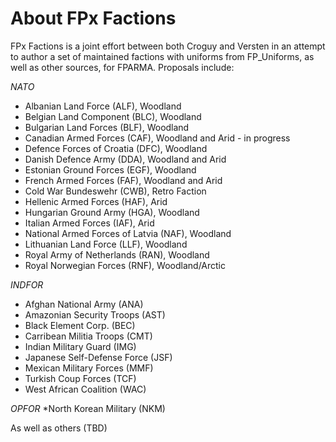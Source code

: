 About FPx Factions
======

FPx Factions is a joint effort between both Croguy and Versten in an attempt to author a set of maintained factions with uniforms from FP_Uniforms, as well as other sources, for FPARMA. Proposals include: 

_NATO_
* Albanian Land Force (ALF), Woodland
* Belgian Land Component (BLC), Woodland
* Bulgarian Land Forces (BLF), Woodland
* Canadian Armed Forces (CAF), Woodland and Arid - in progress
* Defence Forces of Croatia (DFC), Woodland
* Danish Defence Army (DDA), Woodland and Arid
* Estonian Ground Forces (EGF), Woodland
* French Armed Forces (FAF), Woodland and Arid
* Cold War Bundeswehr (CWB), Retro Faction
* Hellenic Armed Forces (HAF), Arid
* Hungarian Ground Army (HGA), Woodland
* Italian Armed Forces (IAF), Arid
* National Armed Forces of Latvia (NAF), Woodland
* Lithuanian Land Force (LLF), Woodland
* Royal Army of Netherlands (RAN), Woodland
* Royal Norwegian Forces (RNF), Woodland/Arctic

_INDFOR_
* Afghan National Army (ANA)
* Amazonian Security Troops (AST)
* Black Element Corp. (BEC)
* Carribean Militia Troops (CMT)
* Indian Military Guard (IMG)
* Japanese Self-Defense Force (JSF)
* Mexican Military Forces (MMF)
* Turkish Coup Forces (TCF)
* West African Coalition (WAC)

_OPFOR_
*North Korean Military (NKM)

As well as others (TBD)

